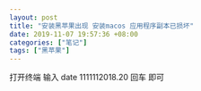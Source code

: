 ```yaml
---
layout: post
title: "安装黑苹果出现 安装macos 应用程序副本已损坏"
date: 2019-11-07 19:57:36 +08:00
categories: ["笔记"]
tags: ["黑苹果"]
---
```


打开终端
输入
date 1111112018.20
回车
即可